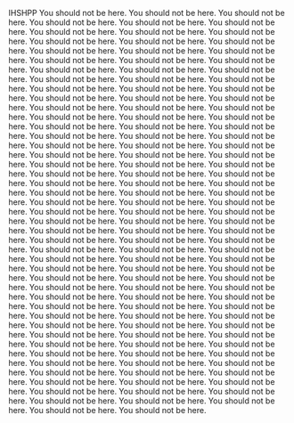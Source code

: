 IHSHPP
You should not be here.
You should not be here.
You should not be here.
You should not be here.
You should not be here.
You should not be here.
You should not be here.
You should not be here.
You should not be here.
You should not be here.
You should not be here.
You should not be here.
You should not be here.
You should not be here.
You should not be here.
You should not be here.
You should not be here.
You should not be here.
You should not be here.
You should not be here.
You should not be here.
You should not be here.
You should not be here.
You should not be here.
You should not be here.
You should not be here.
You should not be here.
You should not be here.
You should not be here.
You should not be here.
You should not be here.
You should not be here.
You should not be here.
You should not be here.
You should not be here.
You should not be here.
You should not be here.
You should not be here.
You should not be here.
You should not be here.
You should not be here.
You should not be here.
You should not be here.
You should not be here.
You should not be here.
You should not be here.
You should not be here.
You should not be here.
You should not be here.
You should not be here.
You should not be here.
You should not be here.
You should not be here.
You should not be here.
You should not be here.
You should not be here.
You should not be here.
You should not be here.
You should not be here.
You should not be here.
You should not be here.
You should not be here.
You should not be here.
You should not be here.
You should not be here.
You should not be here.
You should not be here.
You should not be here.
You should not be here.
You should not be here.
You should not be here.
You should not be here.
You should not be here.
You should not be here.
You should not be here.
You should not be here.
You should not be here.
You should not be here.
You should not be here.
You should not be here.
You should not be here.
You should not be here.
You should not be here.
You should not be here.
You should not be here.
You should not be here.
You should not be here.
You should not be here.
You should not be here.
You should not be here.
You should not be here.
You should not be here.
You should not be here.
You should not be here.
You should not be here.
You should not be here.
You should not be here.
You should not be here.
You should not be here.
You should not be here.
You should not be here.
You should not be here.
You should not be here.
You should not be here.
You should not be here.
You should not be here.
You should not be here.
You should not be here.
You should not be here.
You should not be here.
You should not be here.
You should not be here.
You should not be here.
You should not be here.
You should not be here.
You should not be here.
You should not be here.
You should not be here.
You should not be here.
You should not be here.
You should not be here.
You should not be here.
You should not be here.
You should not be here.
You should not be here.
You should not be here.
You should not be here.
You should not be here.
